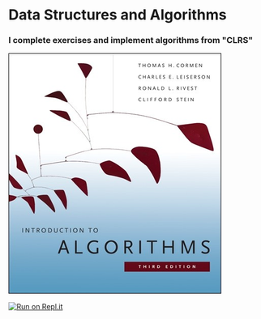 # Data Structures and Algorithms

### I complete exercises and implement algorithms from "CLRS"

![](/img/algorithms-book-cover.jpg)

[![Run on Repl.it](https://repl.it/badge/github/lemonade5117/Algorithms)](https://repl.it/github/lemonade5117/Algorithms)